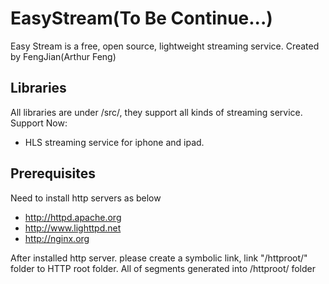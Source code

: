 EasyStream(To Be Continue...)
==========

Easy Stream is a free, open source, lightweight streaming service.
Created by FengJian(Arthur Feng)

Libraries
---------------------------
All libraries are under /src/, they support all kinds of streaming service.
Support Now:
* HLS streaming service for iphone and ipad.

Prerequisites
---------------------------
Need to install http servers as below
* http://httpd.apache.org
* http://www.lighttpd.net
* http://nginx.org

After installed http server. please create a symbolic link, link "/httproot/" folder to HTTP root folder. All of segments generated into /httproot/ folder
